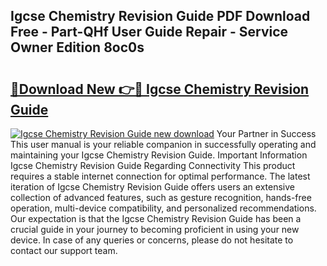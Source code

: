 ## Igcse Chemistry Revision Guide PDF Download Free - Part-QHf User Guide Repair - Service Owner Edition 8oc0s

# <h2><a href="http://bc7380.oget.top/?id=Igcse+Chemistry+Revision+Guide">🔗Download New 👉🔴 Igcse Chemistry Revision Guide</a></h2>

[![Igcse Chemistry Revision Guide new download](https://i.imgur.com/5g1atiW.png)](http://bc7380.oget.top/?id=Igcse+Chemistry+Revision+Guide)
Your Partner in Success This user manual is your reliable companion in successfully operating and maintaining your Igcse Chemistry Revision Guide. Important Information Igcse Chemistry Revision Guide Regarding Connectivity This product requires a stable internet connection for optimal performance. The latest iteration of Igcse Chemistry Revision Guide offers users an extensive collection of advanced features, such as gesture recognition, hands-free operation, multi-device compatibility, and personalized recommendations. Our expectation is that the Igcse Chemistry Revision Guide has been a crucial guide in your journey to becoming proficient in using your new device. In case of any queries or concerns, please do not hesitate to contact our support team.
